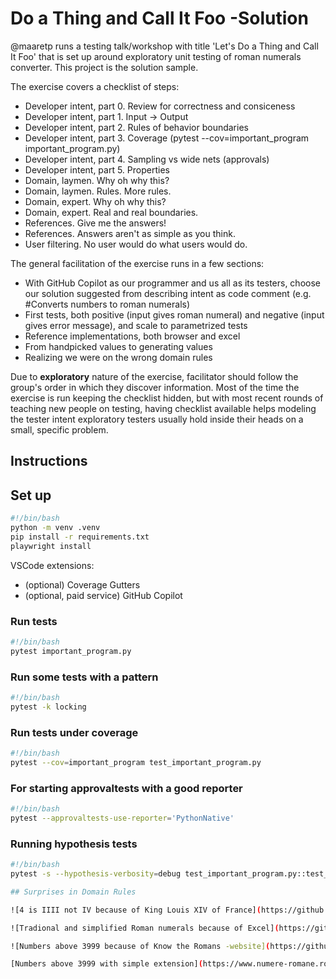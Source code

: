 # Do a Thing and Call It Foo -Solution

@maaretp runs a testing talk/workshop with title 'Let's Do a Thing and Call It Foo' that is set up around exploratory unit testing of roman numerals converter. This project is the solution sample.

The exercise covers a checklist of steps:

* Developer intent, part 0. Review for correctness and consiceness
* Developer intent, part 1. Input -> Output
* Developer intent, part 2. Rules of behavior boundaries
* Developer intent, part 3. Coverage (pytest --cov=important_program important_program.py)
* Developer intent, part 4. Sampling vs wide nets (approvals)
* Developer intent, part 5. Properties
* Domain, laymen. Why oh why this?
* Domain, laymen. Rules. More rules.
* Domain, expert. Why oh why this?
* Domain, expert. Real and real boundaries.
* References. Give me the answers!
* References. Answers aren't as simple as you think.
* User filtering. No user would do what users would do.

The general facilitation of the exercise runs in a few sections:

* With GitHub Copilot as our programmer and us all as its testers, choose our solution suggested from describing intent as code comment (e.g. #Converts numbers to roman numerals)
* First tests, both positive (input gives roman numeral) and negative (input gives error message), and scale to parametrized tests
* Reference implementations, both browser and excel
* From handpicked values to generating values
* Realizing we were on the wrong domain rules

Due to **exploratory** nature of the exercise, facilitator should follow the group's order in which they discover information. Most of the time the exercise is run keeping the checklist hidden, but with most recent rounds of teaching new people on testing, having checklist available helps modeling the tester intent exploratory testers usually hold inside their heads on a small, specific problem.

## Instructions

## Set up

```bash
#!/bin/bash
python -m venv .venv
pip install -r requirements.txt
playwright install
```

VSCode extensions:

* (optional) Coverage Gutters
* (optional, paid service) GitHub Copilot

### Run tests

```bash
#!/bin/bash
pytest important_program.py
```

### Run some tests with a pattern

```bash
#!/bin/bash
pytest -k locking
```

### Run tests under coverage

```bash
#!/bin/bash
pytest --cov=important_program test_important_program.py
```

### For starting approvaltests with a good reporter

```bash
#!/bin/bash
pytest --approvaltests-use-reporter='PythonNative'
```

### Running hypothesis tests

```bash
#!/bin/bash
pytest -s --hypothesis-verbosity=debug test_important_program.py::test_hypothesis

## Surprises in Domain Rules

![4 is IIII not IV because of King Louis XIV of France](https://github.com/exploratory-testing-academy/do-a-thing-and-call-it-foo-solution/blob/main/clock-sample.png?raw=true)

![Tradional and simplified Roman numerals because of Excel](https://github.com/exploratory-testing-academy/do-a-thing-and-call-it-foo-solution/blob/main/excel.png?raw=true)

![Numbers above 3999 because of Know the Romans -website](https://github.com/exploratory-testing-academy/do-a-thing-and-call-it-foo-solution/blob/main/knowtheromans.png?raw=true)

[Numbers above 3999 with simple extension](https://www.numere-romane.ro/index.php)
